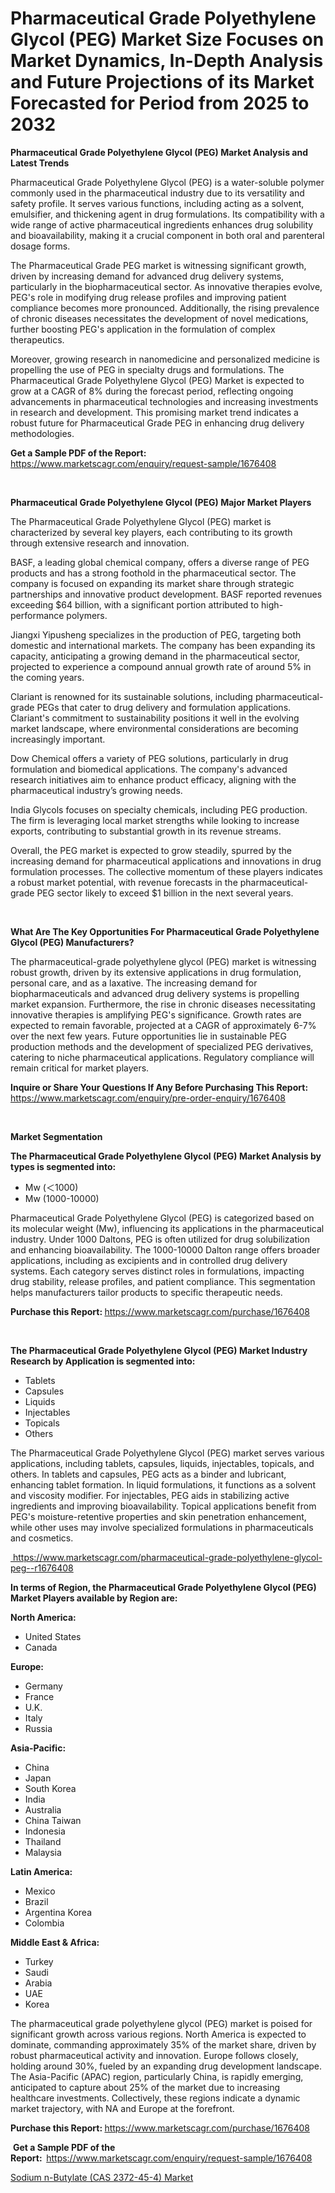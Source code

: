 <p><h1>Pharmaceutical Grade Polyethylene Glycol (PEG) Market Size Focuses on Market Dynamics, In-Depth Analysis and Future Projections of its Market Forecasted for Period from 2025 to 2032</h1></p><p><strong>Pharmaceutical Grade Polyethylene Glycol (PEG) Market Analysis and Latest Trends</strong></p>
<p><p>Pharmaceutical Grade Polyethylene Glycol (PEG) is a water-soluble polymer commonly used in the pharmaceutical industry due to its versatility and safety profile. It serves various functions, including acting as a solvent, emulsifier, and thickening agent in drug formulations. Its compatibility with a wide range of active pharmaceutical ingredients enhances drug solubility and bioavailability, making it a crucial component in both oral and parenteral dosage forms.</p><p>The Pharmaceutical Grade PEG market is witnessing significant growth, driven by increasing demand for advanced drug delivery systems, particularly in the biopharmaceutical sector. As innovative therapies evolve, PEG's role in modifying drug release profiles and improving patient compliance becomes more pronounced. Additionally, the rising prevalence of chronic diseases necessitates the development of novel medications, further boosting PEG's application in the formulation of complex therapeutics.</p><p>Moreover, growing research in nanomedicine and personalized medicine is propelling the use of PEG in specialty drugs and formulations. The Pharmaceutical Grade Polyethylene Glycol (PEG) Market is expected to grow at a CAGR of 8% during the forecast period, reflecting ongoing advancements in pharmaceutical technologies and increasing investments in research and development. This promising market trend indicates a robust future for Pharmaceutical Grade PEG in enhancing drug delivery methodologies.</p></p>
<p><strong>Get a Sample PDF of the Report:&nbsp;</strong> <a href="https://www.marketscagr.com/enquiry/request-sample/1676408?utm_campaign=2924&utm_medium=2&utm_source=Github&utm_content=ia&utm_term=24032025&utm_id=pharmaceutical-grade-polyethylene-glycol-peg">https://www.marketscagr.com/enquiry/request-sample/1676408</a></p>
<p>&nbsp;</p>
<p><strong>Pharmaceutical Grade Polyethylene Glycol (PEG) Major Market Players</strong></p>
<p><p>The Pharmaceutical Grade Polyethylene Glycol (PEG) market is characterized by several key players, each contributing to its growth through extensive research and innovation. </p><p>BASF, a leading global chemical company, offers a diverse range of PEG products and has a strong foothold in the pharmaceutical sector. The company is focused on expanding its market share through strategic partnerships and innovative product development. BASF reported revenues exceeding $64 billion, with a significant portion attributed to high-performance polymers.</p><p>Jiangxi Yipusheng specializes in the production of PEG, targeting both domestic and international markets. The company has been expanding its capacity, anticipating a growing demand in the pharmaceutical sector, projected to experience a compound annual growth rate of around 5% in the coming years.</p><p>Clariant is renowned for its sustainable solutions, including pharmaceutical-grade PEGs that cater to drug delivery and formulation applications. Clariant's commitment to sustainability positions it well in the evolving market landscape, where environmental considerations are becoming increasingly important.</p><p>Dow Chemical offers a variety of PEG solutions, particularly in drug formulation and biomedical applications. The company's advanced research initiatives aim to enhance product efficacy, aligning with the pharmaceutical industry’s growing needs.</p><p>India Glycols focuses on specialty chemicals, including PEG production. The firm is leveraging local market strengths while looking to increase exports, contributing to substantial growth in its revenue streams.</p><p>Overall, the PEG market is expected to grow steadily, spurred by the increasing demand for pharmaceutical applications and innovations in drug formulation processes. The collective momentum of these players indicates a robust market potential, with revenue forecasts in the pharmaceutical-grade PEG sector likely to exceed $1 billion in the next several years.</p></p>
<p>&nbsp;</p>
<p><strong>What Are The Key Opportunities For Pharmaceutical Grade Polyethylene Glycol (PEG) Manufacturers?</strong></p>
<p><p>The pharmaceutical-grade polyethylene glycol (PEG) market is witnessing robust growth, driven by its extensive applications in drug formulation, personal care, and as a laxative. The increasing demand for biopharmaceuticals and advanced drug delivery systems is propelling market expansion. Furthermore, the rise in chronic diseases necessitating innovative therapies is amplifying PEG's significance. Growth rates are expected to remain favorable, projected at a CAGR of approximately 6-7% over the next few years. Future opportunities lie in sustainable PEG production methods and the development of specialized PEG derivatives, catering to niche pharmaceutical applications. Regulatory compliance will remain critical for market players.</p></p>
<p><strong>Inquire or Share Your Questions If Any Before Purchasing This Report:</strong> <a href="https://www.marketscagr.com/enquiry/pre-order-enquiry/1676408?utm_campaign=2924&utm_medium=2&utm_source=Github&utm_content=ia&utm_term=24032025&utm_id=pharmaceutical-grade-polyethylene-glycol-peg">https://www.marketscagr.com/enquiry/pre-order-enquiry/1676408</a></p>
<p>&nbsp;</p>
<p><strong>Market Segmentation</strong></p>
<p><strong>The Pharmaceutical Grade Polyethylene Glycol (PEG) Market Analysis by types is segmented into:</strong></p>
<p><ul><li>Mw (＜1000)</li><li>Mw (1000-10000)</li></ul></p>
<p><p>Pharmaceutical Grade Polyethylene Glycol (PEG) is categorized based on its molecular weight (Mw), influencing its applications in the pharmaceutical industry. Under 1000 Daltons, PEG is often utilized for drug solubilization and enhancing bioavailability. The 1000-10000 Dalton range offers broader applications, including as excipients and in controlled drug delivery systems. Each category serves distinct roles in formulations, impacting drug stability, release profiles, and patient compliance. This segmentation helps manufacturers tailor products to specific therapeutic needs.</p></p>
<p><strong>Purchase this Report:&nbsp;</strong><a href="https://www.marketscagr.com/purchase/1676408?utm_campaign=2924&utm_medium=2&utm_source=Github&utm_content=ia&utm_term=24032025&utm_id=pharmaceutical-grade-polyethylene-glycol-peg">https://www.marketscagr.com/purchase/1676408</a></p>
<p>&nbsp;</p>
<p><strong>The Pharmaceutical Grade Polyethylene Glycol (PEG) Market Industry Research by Application is segmented into:</strong></p>
<p><ul><li>Tablets</li><li>Capsules</li><li>Liquids</li><li>Injectables</li><li>Topicals</li><li>Others</li></ul></p>
<p><p>The Pharmaceutical Grade Polyethylene Glycol (PEG) market serves various applications, including tablets, capsules, liquids, injectables, topicals, and others. In tablets and capsules, PEG acts as a binder and lubricant, enhancing tablet formation. In liquid formulations, it functions as a solvent and viscosity modifier. For injectables, PEG aids in stabilizing active ingredients and improving bioavailability. Topical applications benefit from PEG's moisture-retentive properties and skin penetration enhancement, while other uses may involve specialized formulations in pharmaceuticals and cosmetics.</p></p>
<p><a href="https://www.marketscagr.com/pharmaceutical-grade-polyethylene-glycol-peg--r1676408?utm_campaign=2924&utm_medium=2&utm_source=Github&utm_content=ia&utm_term=24032025&utm_id=pharmaceutical-grade-polyethylene-glycol-peg">&nbsp;https://www.marketscagr.com/pharmaceutical-grade-polyethylene-glycol-peg--r1676408</a></p>
<p><strong>In terms of Region, the Pharmaceutical Grade Polyethylene Glycol (PEG) Market Players available by Region are:</strong></p>
<p>
    <p> <strong> North America: </strong>
        <ul>
            <li>United States</li>
            <li>Canada</li>
        </ul>
        </p> 
    <p> <strong> Europe: </strong>
        <ul>
            <li>Germany</li>
            <li>France</li>
            <li>U.K.</li>
            <li>Italy</li>
            <li>Russia</li>
        </ul>
        </p> 
    <p> <strong> Asia-Pacific: </strong>
        <ul>
            <li>China</li>
            <li>Japan</li>
            <li>South Korea</li>
            <li>India</li>
            <li>Australia</li>
            <li>China Taiwan</li>
            <li>Indonesia</li>
            <li>Thailand</li>
            <li>Malaysia</li>
        </ul>
        </p> 
    <p> <strong> Latin America: </strong>
        <ul>
            <li>Mexico</li>
            <li>Brazil</li>
            <li>Argentina Korea</li>
            <li>Colombia</li>
        </ul>
        </p> 
    <p> <strong> Middle East & Africa: </strong>
        <ul>
            <li>Turkey</li>
            <li>Saudi</li>
            <li>Arabia</li>
            <li>UAE</li>
            <li>Korea</li>
        </ul>
    </p>
    </p>
<p><p>The pharmaceutical grade polyethylene glycol (PEG) market is poised for significant growth across various regions. North America is expected to dominate, commanding approximately 35% of the market share, driven by robust pharmaceutical activity and innovation. Europe follows closely, holding around 30%, fueled by an expanding drug development landscape. The Asia-Pacific (APAC) region, particularly China, is rapidly emerging, anticipated to capture about 25% of the market due to increasing healthcare investments. Collectively, these regions indicate a dynamic market trajectory, with NA and Europe at the forefront.</p></p>
<p><strong>Purchase this Report: </strong><a href="https://www.marketscagr.com/purchase/1676408?utm_campaign=2924&utm_medium=2&utm_source=Github&utm_content=ia&utm_term=24032025&utm_id=pharmaceutical-grade-polyethylene-glycol-peg">https://www.marketscagr.com/purchase/1676408</a></p>
<p>&nbsp;<strong>Get a Sample PDF of the Report:&nbsp;&nbsp;</strong><a href="https://www.marketscagr.com/enquiry/request-sample/1676408?utm_campaign=2924&utm_medium=2&utm_source=Github&utm_content=ia&utm_term=24032025&utm_id=pharmaceutical-grade-polyethylene-glycol-peg">https://www.marketscagr.com/enquiry/request-sample/1676408</a></p>
<p><strong></strong></p>
<p><p><a href="https://github.com/djembashote/Market-Research-Report-List-1/blob/main/sodium-n-butylate-cas-2372-45-4-market.md?utm_campaign=2924&utm_medium=2&utm_source=Github&utm_content=ia&utm_term=24032025&utm_id=pharmaceutical-grade-polyethylene-glycol-peg">Sodium n-Butylate (CAS 2372-45-4) Market</a></p></p>